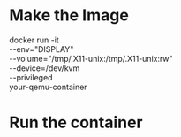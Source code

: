 # Make the Image
docker run -it \
    --env="DISPLAY" \
    --volume="/tmp/.X11-unix:/tmp/.X11-unix:rw" \
    --device=/dev/kvm \
    --privileged \
    your-qemu-container

# Run the container

